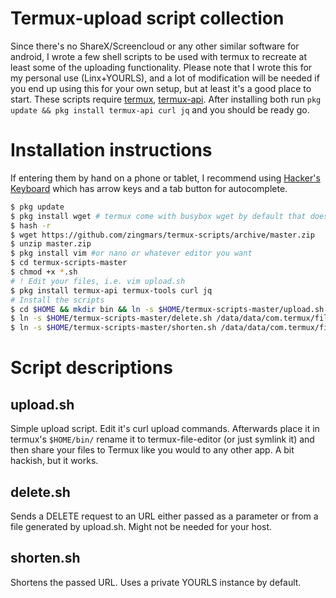 Termux-upload script collection
===

Since there's no ShareX/Screencloud or any other similar software for android, I wrote a few shell scripts to be used with termux to recreate at least some of the uploading functionality. Please note that I wrote this for my personal use (Linx+YOURLS), and a lot of modification will be needed if you end up using this for your own setup, but at least it's a good place to start. These scripts require [termux](https://play.google.com/store/apps/details?id=com.termux), [termux-api](https://play.google.com/store/apps/details?id=com.termux.api). After installing both run `pkg update && pkg install termux-api curl jq` and you should be ready go.

# Installation instructions
If entering them by hand on a phone or tablet, I recommend using [Hacker's Keyboard](https://f-droid.org/en/packages/org.pocketworkstation.pckeyboard/) which has arrow keys and a tab button for autocomplete.

```bash
$ pkg update
$ pkg install wget # termux come with busybox wget by default that doesn't support https
$ hash -r
$ wget https://github.com/zingmars/termux-scripts/archive/master.zip
$ unzip master.zip
$ pkg install vim #or nano or whatever editor you want
$ cd termux-scripts-master
$ chmod +x *.sh
# ! Edit your files, i.e. vim upload.sh
$ pkg install termux-api termux-tools curl jq
# Install the scripts
$ cd $HOME && mkdir bin && ln -s $HOME/termux-scripts-master/upload.sh $HOME/bin/termux-file-editor
$ ln -s $HOME/termux-scripts-master/delete.sh /data/data/com.termux/files/usr/bin/delete-file
$ ln -s $HOME/termux-scripts-master/shorten.sh /data/data/com.termux/files/usr/bin/shorten
```

# Script descriptions
## upload.sh

Simple upload script. Edit it's curl upload commands. Afterwards place it in termux's `$HOME/bin/` rename it to termux-file-editor (or just symlink it) and then share your files to Termux like you would to any other app. A bit hackish, but it works. 

## delete.sh

Sends a DELETE request to an URL either passed as a parameter or from a file generated by upload.sh. Might not be needed for your host.

## shorten.sh

Shortens the passed URL. Uses a private YOURLS instance by default.
